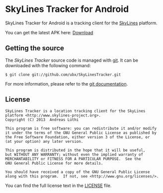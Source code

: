 # SkyLines Tracker for Android

SkyLines Tracker for Android is a tracking client for the
[SkyLines](http://skylines.xcsoar.org/) platform.

You can get the latest APK here: [Download](https://www.dropbox.com/s/1dkhvwm6xp9ahey/SkyLinesTracker.apk)

## Getting the source

The *SkyLines Tracker* source code is managed with [git](http://www.git-scm.com/).
It can be downloaded with the following command:

    $ git clone git://github.com/ubx/SkyLinesTracker.git

For more information, please refer to the [git documentation](http://git-scm.com/documentation).

## License

    SkyLines Tracker is a location tracking client for the SkyLines platform <http://www.skylines-project.org>.
    Copyright (C) 2013  Andreas Lüthi

    This program is free software: you can redistribute it and/or modify
    it under the terms of the GNU General Public License as published by
    the Free Software Foundation, either version 3 of the License, or
    (at your option) any later version.

    This program is distributed in the hope that it will be useful,
    but WITHOUT ANY WARRANTY; without even the implied warranty of
    MERCHANTABILITY or FITNESS FOR A PARTICULAR PURPOSE.  See the
    GNU General Public License for more details.

    You should have received a copy of the GNU General Public License
    along with this program.  If not, see <http://www.gnu.org/licenses/>.

You can find the full license text in the [LICENSE](LICENSE.md) file.